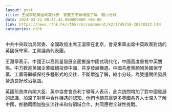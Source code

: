 ```yaml
---
layout: post
title: 王滬寧晤英國政黨代表　冀雙方不斷增進了解　縮小分歧
date: 2024-03-22 00:47:42.000000000 +08:00
link: https://news.rthk.hk/rthk/ch/component/k2/1745710-20240322.htm
categories: rthk
---
```


中共中央政治局常委、全國政協主席王滬寧在北京，會見來華出席中英政黨對話的英國保守黨、工黨議員代表團。

王滬寧表示，中國正以高質量發展全面推進中國式現代化，中國高度重視中英關係。中方歡迎英國企業繼續投資中國，共享發展機遇。中國共產黨願同英國保守黨、工黨等繼續保持多種形式的交往，不斷增進了解，縮小分歧，為雙邊關係發展營造良好政治氛圍。

英國前首席內閣大臣、英中協會會長利丁頓等人表示，此次訪問增加了對中國發展的認識，加深了對英中合作機遇的認知，他們也願意讓更多英國各界人士深入了解中國，推動兩國加強交流往來和各領域合作，共同應對全球性挑戰。
